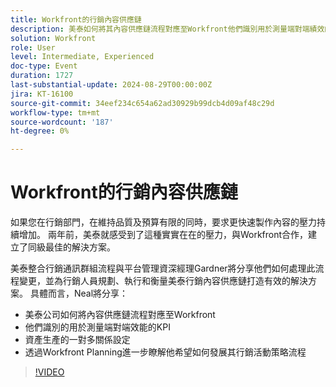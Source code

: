 ```yaml
---
title: Workfront的行銷內容供應鏈
description: 美泰如何將其內容供應鏈流程對應至Workfront他們識別用於測量端對端績效的KPI他們為資產生產設定的一對多關係   透過Workfront Planning進一步瞭解他希望如何發展其行銷活動策略流程
solution: Workfront
role: User
level: Intermediate, Experienced
doc-type: Event
duration: 1727
last-substantial-update: 2024-08-29T00:00:00Z
jira: KT-16100
source-git-commit: 34eef234c654a62ad30929b99dcb4d09af48c29d
workflow-type: tm+mt
source-wordcount: '187'
ht-degree: 0%

---
```



# Workfront的行銷內容供應鏈

如果您在行銷部門，在維持品質及預算有限的同時，要求更快速製作內容的壓力持續增加。 兩年前，美泰就感受到了這種實實在在的壓力，與Workfront合作，建立了同級最佳的解決方案。

美泰整合行銷通訊群組流程與平台管理資深經理Gardner將分享他們如何處理此流程變更，並為行銷人員規劃、執行和衡量美泰行銷內容供應鏈打造有效的解決方案。 具體而言，Neal將分享：

* 美泰公司如何將內容供應鏈流程對應至Workfront
* 他們識別的用於測量端對端效能的KPI
* 資產生產的一對多關係設定
* 透過Workfront Planning進一步瞭解他希望如何發展其行銷活動策略流程

>[!VIDEO](https://video.tv.adobe.com/v/3433205/?learn=on)
